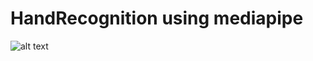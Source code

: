 # HandRecognition using mediapipe

![alt text]([http://url/to/img.png](https://user-images.githubusercontent.com/106747106/232157621-23e044ce-29ed-4975-88bf-c511a007f491.jpg?raw=true))

